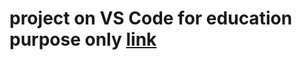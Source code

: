 # project on VS Code for education purpose only [link](https://github.com/raviraj0922/FSJS/blob/main/project4/index.html)
